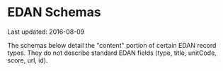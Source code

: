 # EDAN Schemas

Last updated: 2016-08-09

The schemas below detail the "content" portion of certain EDAN record
types. They do not describe standard EDAN fields (type, title, unitCode,
score, url, id).
